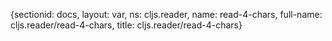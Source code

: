 {sectionid: docs, layout: var, ns: cljs.reader, name: read-4-chars, full-name: cljs.reader/read-4-chars,
  title: cljs.reader/read-4-chars}
